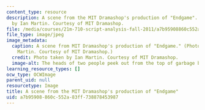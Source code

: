 ```yaml
---
content_type: resource
description: A scene from the MIT Dramashop's production of "Endgame". Photo taken
  by Ian Martin. Courtesy of MIT Dramashop.
file: /media/courses/21m-710-script-analysis-fall-2011/a7b95908860c552a83ff738878453987_21m-710f11.jpg
file_type: image/jpeg
image_metadata:
  caption: A scene from MIT Dramashop's production of "Endgame." (Photo taken by Ian
    Martin. Courtesy of MIT Dramashop.)
  credit: Photo taken by Ian Martin. Courtesy of MIT Dramashop.
  image-alt: The heads of two people peek out from the top of garbage bins.
learning_resource_types: []
ocw_type: OCWImage
parent_uid: null
resourcetype: Image
title: A scene from the MIT Dramashop's production of "Endgame"
uid: a7b95908-860c-552a-83ff-738878453987
---
```

